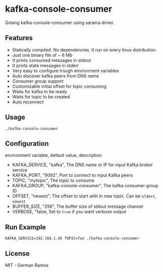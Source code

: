 # kafka-console-consumer

Golang kafka-console-consumer using sarama driver.

## Features

- Statically compiled. No dependencies. It run on every linux distribution.
- Just one binary file of ~ 6 Mb
- It prints consumed messages in stdout
- It prints state messages in stderr
- Very easy to configure trough environment variables
- Auto discover kafka peers from DNS name
- Consumer group support
- Customizable initial offset for topic consuming
- Waits for kafka to be ready
- Waits for topic to be created
- Auto reconnect

## Usage

```
./kafka-console-consumer
```

## Configuration

environment variable, default value, description

- KAFKA_SERVICE, "kafka", The DNS name or IP for input Kafka broker service
- KAFKA_PORT, "9092", Port to connect to input Kafka peers
- TOPIC, "mytopic", The topic to consume
- KAFKA_GROUP, "kafka-console-consumer", The kafka consumer group ID
- OFFSET, "newest", The offset to start with in new topic. Can be `oldest`, `newest`
- BUFFER_SIZE, "256", The buffer size of stdout message channel
- VERBOSE, "false, Set to `true` if you want verbose output

## Run Example

```
KAFKA_SERVICE=192.168.1.45 TOPIC=foo ./kafka-console-consumer
```

## License

MIT - German Ramos
